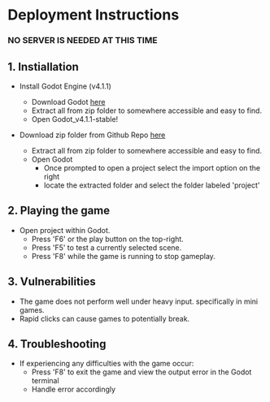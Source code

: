 # Deployment Instructions

### NO SERVER IS NEEDED AT THIS TIME

## 1. Instiallation 

* Install Godot Engine (v4.1.1)
	* Download Godot [here](https://godotengine.org/download/archive/4.1.1-stable/)
	* Extract all from zip folder to somewhere accessible and easy to find.
	* Open Godot_v4.1.1-stable!

* Download zip folder from Github Repo [here](https://github.com/Jcarth3w/CME-Quest-Adventure)
  * Extract all from zip folder to somewhere accessible and easy to find.
  * Open Godot
    * Once prompted to open a project select the import option on the right
    * locate the extracted folder and select the folder labeled 'project'
   
## 2. Playing the game
  * Open project within Godot.
	  * Press 'F6' or the play button on the top-right.
	  * Press 'F5' to test a currently selected scene.
    * Press 'F8' while the game is running to stop gameplay.
   
## 3. Vulnerabilities 
  * The game does not perform well under heavy input. specifically in mini games.
  * Rapid clicks can cause games to potentially break. 

## 4. Troubleshooting
  * If experiencing any difficulties with the game occur:
    * Press 'F8' to exit the game and view the output error in the Godot terminal
    * Handle error accordingly
 
